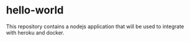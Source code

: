# hello-world
This repository contains a nodejs application that will be used to integrate with heroku and docker.
